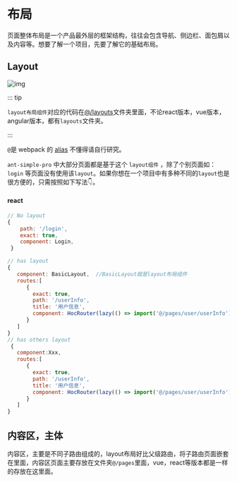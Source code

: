 # 布局
页面整体布局是一个产品最外层的框架结构，往往会包含导航、侧边栏、面包屑以及内容等。想要了解一个项目，先要了解它的基础布局。

## Layout

![img](https://s3.ax1x.com/2020/12/16/r16D0K.png)

::: tip

`layout布局组件`对应的代码在[@/layouts]()文件夹里面，不论react版本，vue版本，angular版本，都有`layouts`文件夹。

:::

`@`是 webpack 的 [alias](https://webpack.js.org/configuration/resolve/#resolve-alias) 不懂得请自行研究。

`ant-simple-pro` 中大部分页面都是基于这个 `layout组件` ，除了个别页面如：`login`  等页面没有使用该`layout`。如果你想在一个项目中有多种不同的`layout`也是很方便的，只需按照如下写法:point_down:。

#### react

```js
// No layout
{
    path: '/login',
    exact: true,
    component: Login,
 }

// has layout
{
   component: BasicLayout,  //BasicLayout就是layout布局组件
   routes:[
      {
        exact: true,
        path: '/userInfo',
        title: '用户信息',
        component: HocRouter(lazy(() => import('@/pages/user/userInfo'))),
      }
   ]
}
// has others layout
 {
   component:Xxx,
   routes:[
      {
        exact: true,
        path: '/userInfo',
        title: '用户信息',
        component: HocRouter(lazy(() => import('@/pages/user/userInfo'))),
      }
   ]
} 
```

## 内容区，主体

内容区，主要是不同子路由组成的，layout布局好比父级路由，将子路由页面嵌套在里面，内容区页面主要存放在文件夹`@/pages`里面，vue，react等版本都是一样的存放在这里面。